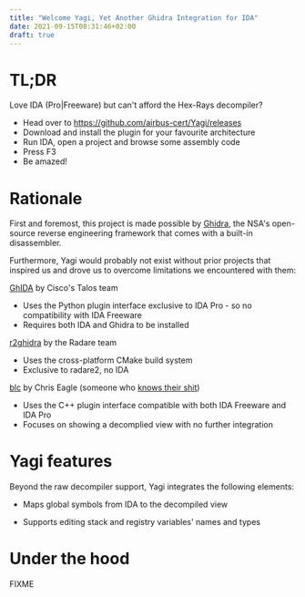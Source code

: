 ```yaml
---
title: "Welcome Yagi, Yet Another Ghidra Integration for IDA"
date: 2021-09-15T08:31:46+02:00
draft: true
---
```


# TL;DR

Love IDA (Pro|Freeware) but can't afford the Hex-Rays decompiler?

- Head over to https://github.com/airbus-cert/Yagi/releases
- Download and install the plugin for your favourite architecture
- Run IDA, open a project and browse some assembly code
- Press F3
- Be amazed!

# Rationale

First and foremost, this project is made possible by [Ghidra](https://ghidra-sre.org/), the NSA's open-source reverse engineering framework that comes with a built-in disassembler.

Furthermore, Yagi would probably not exist without prior projects that inspired us and drove us to overcome limitations we encountered with them:

[GhIDA](https://github.com/Cisco-Talos/GhIDA) by Cisco's Talos team
- Uses the Python plugin interface exclusive to IDA Pro - so no compatibility with IDA Freeware
- Requires both IDA and Ghidra to be installed

[r2ghidra](https://github.com/radareorg/r2ghidra) by the Radare team
- Uses the cross-platform CMake build system
- Exclusive to radare2, no IDA

[blc](https://github.com/cseagle/blc) by Chris Eagle (someone who [knows their shit](https://nostarch.com/idapro2.htm))
- Uses the C++ plugin interface compatible with both IDA Freeware and IDA Pro
- Focuses on showing a decomplied view with no further integration

# Yagi features

Beyond the raw decompiler support, Yagi integrates the following elements:

- Maps global symbols from IDA to the decompiled view

- Supports editing stack and registry variables' names and types

# Under the hood

FIXME

